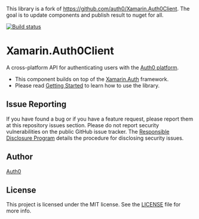 This library is a fork of https://github.com/auth0/Xamarin.Auth0Client.
The goal is to update components and publish result to nuget for all.

[![Build status](https://ci.appveyor.com/api/projects/status/yjyoa40mwejjfjhx?svg=true)](https://ci.appveyor.com/project/gitizenme/xamarin-auth0client)

# Xamarin.Auth0Client
A cross-platform API for authenticating users with the [Auth0 platform](http://auth0.com).
* This component builds on top of the [Xamarin.Auth](https://github.com/xamarin/Xamarin.Auth) framework.
* Please read [Getting Started](https://github.com/auth0/Xamarin.Auth0Client/blob/master/GettingStarted.md) to learn how to use the library.

## Issue Reporting

If you have found a bug or if you have a feature request, please report them at this repository issues section. Please do not report security vulnerabilities on the public GitHub issue tracker. The [Responsible Disclosure Program](https://auth0.com/whitehat) details the procedure for disclosing security issues.

## Author

[Auth0](auth0.com)

## License

This project is licensed under the MIT license. See the [LICENSE](LICENSE) file for more info.
